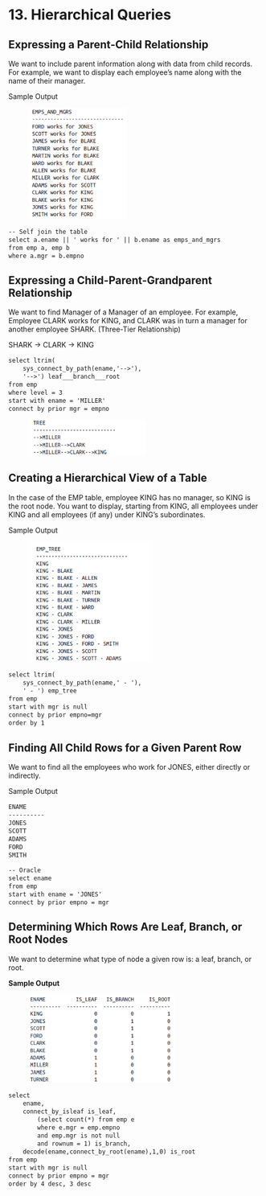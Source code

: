 # 13. Hierarchical Queries

## Expressing a Parent-Child Relationship

We want to include parent information along with data from child records. For example, we want to display each employee’s name along with the name of their manager.

Sample Output

<figure><img src="../../../../.gitbook/assets/image.png" alt="" width="195"><figcaption></figcaption></figure>

```
-- Self join the table
select a.ename || ' works for ' || b.ename as emps_and_mgrs
from emp a, emp b
where a.mgr = b.empno
```

## Expressing a Child-Parent-Grandparent Relationship

We want to find Manager of a Manager of an employee. For example, Employee CLARK works for KING, and CLARK was in turn a manager for another employee SHARK. (Three-Tier Relationship)

SHARK -> CLARK -> KING

```
select ltrim(
    sys_connect_by_path(ename,'-->'),
    '-->') leaf___branch___root
from emp
where level = 3
start with ename = 'MILLER'
connect by prior mgr = empno
```

<figure><img src="../../../../.gitbook/assets/image (133).png" alt="" width="233"><figcaption></figcaption></figure>

## Creating a Hierarchical View of a Table

In the case of the EMP table, employee KING has no manager, so KING is the root node. You want to display, starting from KING, all employees under KING and all employees (if any) under KING’s subordinates.

Sample Output

<figure><img src="../../../../.gitbook/assets/image (134).png" alt="" width="245"><figcaption></figcaption></figure>

```
select ltrim(
    sys_connect_by_path(ename,' - '),
    ' - ') emp_tree
from emp
start with mgr is null
connect by prior empno=mgr
order by 1
```

## Finding All Child Rows for a Given Parent Row

We want to find all the employees who work for JONES, either directly or indirectly.

Sample Output

```
ENAME
----------
JONES
SCOTT
ADAMS
FORD
SMITH
```

```
-- Oracle
select ename
from emp
start with ename = 'JONES'
connect by prior empno = mgr
```

## Determining Which Rows Are Leaf, Branch, or Root Nodes

We want to determine what type of node a given row is: a leaf, branch, or root.

**Sample Output**

<figure><img src="../../../../.gitbook/assets/image (135).png" alt="" width="291"><figcaption></figcaption></figure>

```
select 
    ename,
    connect_by_isleaf is_leaf,
        (select count(*) from emp e
        where e.mgr = emp.empno
        and emp.mgr is not null
        and rownum = 1) is_branch,
    decode(ename,connect_by_root(ename),1,0) is_root
from emp
start with mgr is null
connect by prior empno = mgr
order by 4 desc, 3 desc
```





